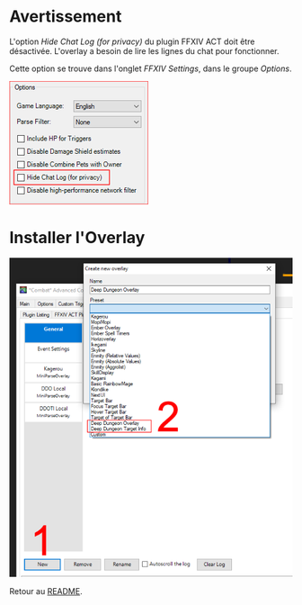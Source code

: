 # Avertissement

L'option _Hide Chat Log (for privacy)_ du plugin FFXIV ACT doit être désactivée. L'overlay a besoin de lire les lignes du chat pour fonctionner.

Cette option se trouve dans l'onglet *FFXIV Settings*, dans le groupe *Options*.

<img src="Install02.png">

# Installer l'Overlay

<img src="../en/Install01.png">
	
Retour au [README](../../../README.md).

